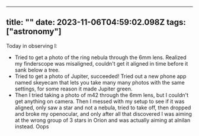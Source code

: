 
---
title: ""
date: 2023-11-06T04:59:02.098Z
tags: ["astronomy"]
---

Today in observing I:
- Tried to get a photo of the ring nebula through the 6mm lens. Realized my finderscope was misaligned, couldn't get it aligned in time before it sank below a tree.
- Tried to get a photo of Jupiter, succeeded! Tried out a new phone app named skeyecam that lets you take many many photos with the same settings, for some reason it made Jupiter green. 
- Then I tried taking a photo of m42 through the 6mm lens, but I couldn't get anything on camera. Then I messed with my setup to see if it was aligned, only saw a star and not a nebula, tried to take off, then dropped and broke my openocular, and only after all that discovered I was aiming at the wrong group of 3 stars in Orion and was actually aiming at alnilan instead. Oops

